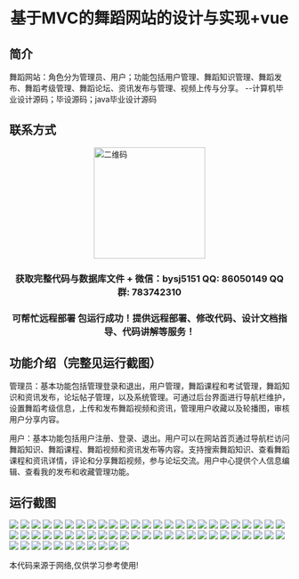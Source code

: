 <p><h1 align="center">基于MVC的舞蹈网站的设计与实现+vue</h1></p>

## 简介
舞蹈网站：角色分为管理员、用户；功能包括用户管理、舞蹈知识管理、舞蹈发布、舞蹈考级管理、舞蹈论坛、资讯发布与管理、视频上传与分享。    --计算机毕业设计源码；毕设源码；java毕业设计源码


## 联系方式
<img src="https://bs-1329754181.cos.ap-shanghai.myqcloud.com/wx.jpg" alt="二维码" style="display: block; margin: 0 auto;" width="200px">
<p><h3 align="center">获取完整代码与数据库文件 + 微信：bysj5151 QQ: 86050149 QQ群: 783742310</h3></p>
<p><h3 align="center">可帮忙远程部署 包运行成功！提供远程部署、修改代码、设计文档指导、代码讲解等服务！</h3></p>

## 功能介绍（完整见运行截图）
管理员：基本功能包括管理登录和退出，用户管理，舞蹈课程和考试管理，舞蹈知识和资讯发布，论坛帖子管理，以及系统管理。可通过后台界面进行导航栏维护，设置舞蹈考级信息，上传和发布舞蹈视频和资讯，管理用户收藏以及轮播图，审核用户分享内容。

用户：基本功能包括用户注册、登录、退出。用户可以在网站首页通过导航栏访问舞蹈知识、舞蹈课程、舞蹈视频和资讯发布等内容。支持搜索舞蹈知识、查看舞蹈课程和资讯详情，评论和分享舞蹈视频，参与论坛交流。用户中心提供个人信息编辑、查看我的发布和收藏管理功能。


## 运行截图
![](https://bs-1329754181.cos.ap-shanghai.myqcloud.com/ssm/DanceWebsite/img/001.jpg)
![](https://bs-1329754181.cos.ap-shanghai.myqcloud.com/ssm/DanceWebsite/img/002.jpg)
![](https://bs-1329754181.cos.ap-shanghai.myqcloud.com/ssm/DanceWebsite/img/003.jpg)
![](https://bs-1329754181.cos.ap-shanghai.myqcloud.com/ssm/DanceWebsite/img/004.jpg)
![](https://bs-1329754181.cos.ap-shanghai.myqcloud.com/ssm/DanceWebsite/img/005.jpg)
![](https://bs-1329754181.cos.ap-shanghai.myqcloud.com/ssm/DanceWebsite/img/006.jpg)
![](https://bs-1329754181.cos.ap-shanghai.myqcloud.com/ssm/DanceWebsite/img/007.jpg)
![](https://bs-1329754181.cos.ap-shanghai.myqcloud.com/ssm/DanceWebsite/img/008.jpg)
![](https://bs-1329754181.cos.ap-shanghai.myqcloud.com/ssm/DanceWebsite/img/009.jpg)
![](https://bs-1329754181.cos.ap-shanghai.myqcloud.com/ssm/DanceWebsite/img/010.jpg)
![](https://bs-1329754181.cos.ap-shanghai.myqcloud.com/ssm/DanceWebsite/img/011.jpg)
![](https://bs-1329754181.cos.ap-shanghai.myqcloud.com/ssm/DanceWebsite/img/012.jpg)
![](https://bs-1329754181.cos.ap-shanghai.myqcloud.com/ssm/DanceWebsite/img/013.jpg)
![](https://bs-1329754181.cos.ap-shanghai.myqcloud.com/ssm/DanceWebsite/img/014.jpg)
![](https://bs-1329754181.cos.ap-shanghai.myqcloud.com/ssm/DanceWebsite/img/015.jpg)
![](https://bs-1329754181.cos.ap-shanghai.myqcloud.com/ssm/DanceWebsite/img/016.jpg)
![](https://bs-1329754181.cos.ap-shanghai.myqcloud.com/ssm/DanceWebsite/img/017.jpg)
![](https://bs-1329754181.cos.ap-shanghai.myqcloud.com/ssm/DanceWebsite/img/018.jpg)
![](https://bs-1329754181.cos.ap-shanghai.myqcloud.com/ssm/DanceWebsite/img/019.jpg)
![](https://bs-1329754181.cos.ap-shanghai.myqcloud.com/ssm/DanceWebsite/img/020.jpg)
![](https://bs-1329754181.cos.ap-shanghai.myqcloud.com/ssm/DanceWebsite/img/021.jpg)
![](https://bs-1329754181.cos.ap-shanghai.myqcloud.com/ssm/DanceWebsite/img/022.jpg)
![](https://bs-1329754181.cos.ap-shanghai.myqcloud.com/ssm/DanceWebsite/img/023.jpg)
![](https://bs-1329754181.cos.ap-shanghai.myqcloud.com/ssm/DanceWebsite/img/024.jpg)
![](https://bs-1329754181.cos.ap-shanghai.myqcloud.com/ssm/DanceWebsite/img/025.jpg)
![](https://bs-1329754181.cos.ap-shanghai.myqcloud.com/ssm/DanceWebsite/img/026.jpg)
![](https://bs-1329754181.cos.ap-shanghai.myqcloud.com/ssm/DanceWebsite/img/027.jpg)
![](https://bs-1329754181.cos.ap-shanghai.myqcloud.com/ssm/DanceWebsite/img/028.jpg)
![](https://bs-1329754181.cos.ap-shanghai.myqcloud.com/ssm/DanceWebsite/img/029.jpg)
![](https://bs-1329754181.cos.ap-shanghai.myqcloud.com/ssm/DanceWebsite/img/030.jpg)
![](https://bs-1329754181.cos.ap-shanghai.myqcloud.com/ssm/DanceWebsite/img/031.jpg)
![](https://bs-1329754181.cos.ap-shanghai.myqcloud.com/ssm/DanceWebsite/img/032.jpg)
![](https://bs-1329754181.cos.ap-shanghai.myqcloud.com/ssm/DanceWebsite/img/033.jpg)
![](https://bs-1329754181.cos.ap-shanghai.myqcloud.com/ssm/DanceWebsite/img/034.jpg)
![](https://bs-1329754181.cos.ap-shanghai.myqcloud.com/ssm/DanceWebsite/img/035.jpg)
![](https://bs-1329754181.cos.ap-shanghai.myqcloud.com/ssm/DanceWebsite/img/036.jpg)
![](https://bs-1329754181.cos.ap-shanghai.myqcloud.com/ssm/DanceWebsite/img/037.jpg)
![](https://bs-1329754181.cos.ap-shanghai.myqcloud.com/ssm/DanceWebsite/img/038.jpg)
![](https://bs-1329754181.cos.ap-shanghai.myqcloud.com/ssm/DanceWebsite/img/039.jpg)
![](https://bs-1329754181.cos.ap-shanghai.myqcloud.com/ssm/DanceWebsite/img/040.jpg)
![](https://bs-1329754181.cos.ap-shanghai.myqcloud.com/ssm/DanceWebsite/img/041.jpg)
![](https://bs-1329754181.cos.ap-shanghai.myqcloud.com/ssm/DanceWebsite/img/042.jpg)
![](https://bs-1329754181.cos.ap-shanghai.myqcloud.com/ssm/DanceWebsite/img/043.jpg)
![](https://bs-1329754181.cos.ap-shanghai.myqcloud.com/ssm/DanceWebsite/img/044.jpg)
![](https://bs-1329754181.cos.ap-shanghai.myqcloud.com/ssm/DanceWebsite/img/045.jpg)
![](https://bs-1329754181.cos.ap-shanghai.myqcloud.com/ssm/DanceWebsite/img/046.jpg)
![](https://bs-1329754181.cos.ap-shanghai.myqcloud.com/ssm/DanceWebsite/img/047.jpg)
![](https://bs-1329754181.cos.ap-shanghai.myqcloud.com/ssm/DanceWebsite/img/048.jpg)
![](https://bs-1329754181.cos.ap-shanghai.myqcloud.com/ssm/DanceWebsite/img/049.jpg)
![](https://bs-1329754181.cos.ap-shanghai.myqcloud.com/ssm/DanceWebsite/img/050.jpg)
![](https://bs-1329754181.cos.ap-shanghai.myqcloud.com/ssm/DanceWebsite/img/051.jpg)
![](https://bs-1329754181.cos.ap-shanghai.myqcloud.com/ssm/DanceWebsite/img/052.jpg)
![](https://bs-1329754181.cos.ap-shanghai.myqcloud.com/ssm/DanceWebsite/img/053.jpg)
![](https://bs-1329754181.cos.ap-shanghai.myqcloud.com/ssm/DanceWebsite/img/054.jpg)
![](https://bs-1329754181.cos.ap-shanghai.myqcloud.com/ssm/DanceWebsite/img/055.jpg)
![](https://bs-1329754181.cos.ap-shanghai.myqcloud.com/ssm/DanceWebsite/img/056.jpg)
![](https://bs-1329754181.cos.ap-shanghai.myqcloud.com/ssm/DanceWebsite/img/057.jpg)
![](https://bs-1329754181.cos.ap-shanghai.myqcloud.com/ssm/DanceWebsite/img/058.jpg)
![](https://bs-1329754181.cos.ap-shanghai.myqcloud.com/ssm/DanceWebsite/img/059.jpg)
![](https://bs-1329754181.cos.ap-shanghai.myqcloud.com/ssm/DanceWebsite/img/060.jpg)
![](https://bs-1329754181.cos.ap-shanghai.myqcloud.com/ssm/DanceWebsite/img/061.jpg)

<p>本代码来源于网络,仅供学习参考使用!</p>
